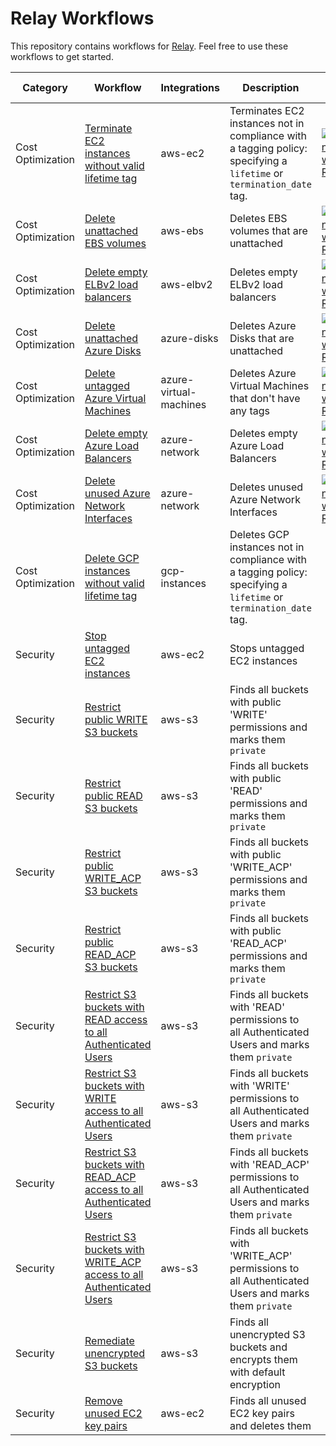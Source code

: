 # Relay Workflows  
This repository contains workflows for [Relay](https://relay.sh). Feel free to use these workflows to get started.

| Category | Workflow      | Integrations  | Description  | Try it! |
| ------------- | ------------- | ------------- | ------------ | -- |
| Cost Optimization | [Terminate EC2 instances without valid lifetime tag](./ec2-reaper) | aws-ec2 | Terminates EC2 instances not in compliance with a tagging policy: specifying a `lifetime` or `termination_date` tag. | [![Run with Relay](https://raw.githubusercontent.com/puppetlabs/relay-workflows/development/images/runbutton.svg)](https://nebula.puppet.com/create-workflow?workflowName=ec2-reaper&initialContentURL=https%3A%2F%2Fraw.githubusercontent.com%2Fpuppetlabs%2Frelay-workflows%2Fdemo%2Fec2-reaper%2Fec2-reaper.yaml) |
| Cost Optimization | [Delete unattached EBS volumes](./ebs-reaper) | aws-ebs | Deletes EBS volumes that are unattached | [![Run with Relay](https://raw.githubusercontent.com/puppetlabs/relay-workflows/development/images/runbutton.svg)](https://nebula.puppet.com/create-workflow?workflowName=ebs-reaper&initialContentURL=https%3A%2F%2Fraw.githubusercontent.com%2Fpuppetlabs%2Frelay-workflows%2Fdemo%2Febs-reaper%2Febs-reaper.yaml) |
| Cost Optimization | [Delete empty ELBv2 load balancers](./elbv2-delete-empty-loadbalancers) | aws-elbv2 | Deletes empty ELBv2 load balancers | [![Run with Relay](https://raw.githubusercontent.com/puppetlabs/relay-workflows/development/images/runbutton.svg)](https://nebula.puppet.com/create-workflow?workflowName=delete-empty-elbv2-loadbalancers&initialContentURL=https%3A%2F%2Fraw.githubusercontent.com%2Fpuppetlabs%2Frelay-workflows%2Fmaster%2Felbv2-delete-empty-loadbalancers%2Felbv2-delete-empty-loadbalancers.yaml) |
| Cost Optimization | [Delete unattached Azure Disks](./azure-disk-reaper) | azure-disks | Deletes Azure Disks that are unattached | [![Run with Relay](https://raw.githubusercontent.com/puppetlabs/relay-workflows/development/images/runbutton.svg)](https://nebula.puppet.com/create-workflow?workflowName=azure-disk-reaper&initialContentURL=https%3A%2F%2Fraw.githubusercontent.com%2Fpuppetlabs%2Frelay-workflows%2Fmaster%2Fazure-disk-reaper%2Fazure-disk-reaper.yaml) |  
| Cost Optimization | [Delete untagged Azure Virtual Machines](./azure-vm-reaper) | azure-virtual-machines | Deletes Azure Virtual Machines that don't have any tags | [![Run with Relay](https://raw.githubusercontent.com/puppetlabs/relay-workflows/development/images/runbutton.svg)](https://nebula.puppet.com/create-workflow?workflowName=azure-vm-reaper&initialContentURL=https%3A%2F%2Fraw.githubusercontent.com%2Fpuppetlabs%2Frelay-workflows%2Fmaster%2Fazure-vm-reaper%2Fazure-vm-reaper.yaml) |
| Cost Optimization | [Delete empty Azure Load Balancers](./azure-delete-empty-loadbalancers) | azure-network | Deletes empty Azure Load Balancers | [![Run with Relay](https://raw.githubusercontent.com/puppetlabs/relay-workflows/development/images/runbutton.svg)](https://nebula.puppet.com/create-workflow?workflowName=azure-delete-empty-lbs&initialContentURL=https%3A%2F%2Fraw.githubusercontent.com%2Fpuppetlabs%2Frelay-workflows%2Fmaster%2Fazure-delete-empty-loadbalancers%2Fazure-delete-empty-loadbalancers.yaml) |
| Cost Optimization | [Delete unused Azure Network Interfaces](./azure-delete-unused-nics) | azure-network | Deletes unused Azure Network Interfaces | [![Run with Relay](https://raw.githubusercontent.com/puppetlabs/relay-workflows/development/images/runbutton.svg)](https://nebula.puppet.com/create-workflow?workflowName=azure-delete-unused-nics&initialContentURL=https%3A%2F%2Fraw.githubusercontent.com%2Fpuppetlabs%2Frelay-workflows%2Fmaster%2Fazure-delete-unused-nics%2Fazure-delete-unused-nics.yaml) |
| Cost Optimization | [Delete GCP instances without valid lifetime tag](./gcp-instance-reaper) | gcp-instances | Deletes GCP instances not in compliance with a tagging policy: specifying a `lifetime` or `termination_date` tag. | |
| Security | [Stop untagged EC2 instances](./ec2-stop-untagged-instances) | aws-ec2 | Stops untagged EC2 instances | 
| Security | [Restrict public WRITE S3 buckets](./s3-restrict-public-write-buckets) | aws-s3 | Finds all buckets with public 'WRITE' permissions and marks them `private` | 
| Security | [Restrict public READ S3 buckets](./s3-restrict-public-read-buckets) | aws-s3 | Finds all buckets with public 'READ' permissions and marks them `private` | 
| Security | [Restrict public WRITE_ACP S3 buckets](./s3-restrict-public-write_acp-buckets) | aws-s3 | Finds all buckets with public 'WRITE_ACP' permissions and marks them `private` | 
| Security | [Restrict public READ_ACP S3 buckets](./s3-restrict-public-read_acp-buckets) | aws-s3 | Finds all buckets with public 'READ_ACP' permissions and marks them `private` | 
| Security | [Restrict S3 buckets with READ access to all Authenticated Users](./s3-restrict-authenticated_user-read-buckets) | aws-s3 | Finds all buckets with 'READ' permissions to all Authenticated Users and marks them `private` | 
| Security | [Restrict S3 buckets with WRITE access to all Authenticated Users](./s3-restrict-authenticated_user-write-buckets) | aws-s3 | Finds all buckets with 'WRITE' permissions to all Authenticated Users and marks them `private` | 
| Security | [Restrict S3 buckets with READ_ACP access to all Authenticated Users](./s3-restrict-authenticated_user-read_acp-buckets) | aws-s3 | Finds all buckets with 'READ_ACP' permissions to all Authenticated Users and marks them `private` | 
| Security | [Restrict S3 buckets with WRITE_ACP access to all Authenticated Users](./s3-restrict-authenticated_user-write_acp-buckets) | aws-s3 | Finds all buckets with 'WRITE_ACP' permissions to all Authenticated Users and marks them `private` | 
| Security | [Remediate unencrypted S3 buckets](./s3-remediate-unencrypted-buckets) | aws-s3 | Finds all unencrypted S3 buckets and encrypts them with default encryption | 
| Security | [Remove unused EC2 key pairs](./ec2-remove-unused-key-pairs) | aws-ec2 | Finds all unused EC2 key pairs and deletes them | 
